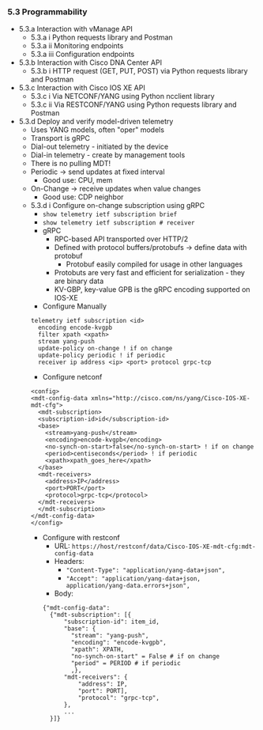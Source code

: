 ### 5.3 Programmability

* 5.3.a Interaction with vManage API
  * 5.3.a i Python requests library and Postman
  * 5.3.a ii Monitoring endpoints
  * 5.3.a iii Configuration endpoints
* 5.3.b Interaction with Cisco DNA Center API
  * 5.3.b i HTTP request (GET, PUT, POST) via Python requests library and Postman
* 5.3.c Interaction with Cisco IOS XE API
  * 5.3.c i Via NETCONF/YANG using Python ncclient library
  * 5.3.c ii Via RESTCONF/YANG using Python requests library and Postman
* 5.3.d Deploy and verify model-driven telemetry
  * Uses YANG models, often "oper" models 
  * Transport is gRPC
  * Dial-out telemetry - initiated by the device 
  * Dial-in telemetry - create by management tools 
  * There is no pulling MDT! 
  * Periodic -> send updates at fixed interval 
    * Good use: CPU, mem 
  * On-Change -> receive updates when value changes 
    * Good use: CDP neighbor
  * 5.3.d i Configure on-change subscription using gRPC
    * `show telemetry ietf subscription brief`
    * `show telemetry ietf subscription # receiver`
    * gRPC
      * RPC-based API transported over HTTP/2 
      * Defined with protocol buffers/protobufs -> define data with protobuf
        * Protobuf easily compiled for usage in other languages
      * Protobuts are very fast and efficient for serialization - they are binary data 
      * KV-GBP, key-value GPB is the gRPC encoding supported on IOS-XE 
    * Configure Manually 
    ```
    telemetry ietf subscription <id>
      encoding encode-kvgpb
      filter xpath <xpath>
      stream yang-push
      update-policy on-change ! if on change 
      update-policy periodic ! if periodic
      receiver ip address <ip> <port> protocol grpc-tcp
    ```
    * Configure netconf
    ```
    <config>
    <mdt-config-data xmlns="http://cisco.com/ns/yang/Cisco-IOS-XE-mdt-cfg">
      <mdt-subscription>
      <subscription-id>id</subscription-id>
      <base>
        <stream>yang-push</stream>
        <encoding>encode-kvgpb</encoding>
        <no-synch-on-start>false</no-synch-on-start> ! if on change 
        <period>centiseconds</period> ! if periodic 
        <xpath>xpath_goes_here</xpath>
      </base>
      <mdt-receivers>
        <address>IP</address>
        <port>PORT</port>
        <protocol>grpc-tcp</protocol>
      </mdt-receivers>
      </mdt-subscription>
    </mdt-config-data>
    </config>
    ```
    * Configure with restconf 
      * URL: `https://host/restconf/data/Cisco-IOS-XE-mdt-cfg:mdt-config-data`
      * Headers: 
        * `"Content-Type": "application/yang-data+json",`
        * `"Accept": "application/yang-data+json, application/yang-data.errors+json",`
      * Body: 
      ```
      {"mdt-config-data": 
        {"mdt-subscription": [{
            "subscription-id": item_id,
            "base": {        
              "stream": "yang-push",
              "encoding": "encode-kvgpb",
              "xpath": XPATH,
              "no-synch-on-start" = False # if on change
              "period" = PERIOD # if periodic
              ,},
            "mdt-receivers": {
                "address": IP,
                "port": PORT],
                "protocol": "grpc-tcp",
            },
            ...
        }]}
      ```


